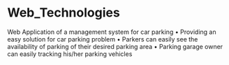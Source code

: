 # Web_Technologies
Web Application of a management system for car parking
•	Providing an easy solution for car parking problem
•	Parkers can easily see the availability of parking of their desired parking area
•	Parking garage owner can easily tracking his/her parking vehicles
